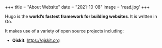 +++
title = "About Website"
date = "2021-10-08"
image = 'read.jpg'
+++

Hugo is the **world’s fastest framework for building websites**. It is written in Go.

It makes use of a variety of open source projects including:

* **Qiskit**: https://qiskit.org

